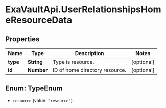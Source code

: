 # ExaVaultApi.UserRelationshipsHomeResourceData

## Properties
Name | Type | Description | Notes
------------ | ------------- | ------------- | -------------
**type** | **String** | Type is resource. | [optional] 
**id** | **Number** | ID of home directory resource. | [optional] 

<a name="TypeEnum"></a>
## Enum: TypeEnum

* `resource` (value: `"resource"`)

